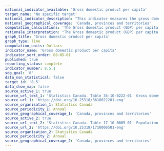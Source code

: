 ```yaml
---
national_indicator_available: 'Gross domestic product per capita'
target_name: 'No specific target'
national_indicator_description: "This indicator measures the gross domestic product (GDP) per capita."  
national_geographical_coverage: 'Canada, provinces and territories' 
computation_calculations: 'The Gross domestic product (GDP) per capita is expressed as the annual GDP divided by the population of Canada on July 1st'
rationale_interpretation: "The Gross domestic product (GDP) per capita is a popular economic indicator which measures through time the economic output of a country relatives to its population."
graph_title: 'Gross domestic product per capita'
graph_type: line
computation_units: Dollars
indicator_name: 'Gross domestic product per capita'
indicator_sort_order: 08-05-01
published: true
reporting_status: complete
indicator_number: 8.5.1
sdg_goal: '8'
data_non_statistical: false
target_id: '8.5'
data_show_map: false
source_active_1: true
source_url_text_1: 'Statistics Canada. Table 36-10-0222-01  Gross domestic product, expenditure-based, provincial and territorial, annual (x 1,000,000)'
source_url_1: 'https://doi.org/10.25318/3610022201-eng'
source_organisation_1: Statistics Canada
source_periodicity_1: Annual
source_geographical_coverage_1: 'Canada, provinces and territories'
source_active_2: true
source_url_text_2: 'Statistics Canada. Table 17-10-0005-01  Population estimates on July 1st, by age and sex'
source_url_2: 'https://doi.org/10.25318/1710000501-eng'
source_organisation_2: Statistics Canada
source_periodicity_2: Annual
source_geographical_coverage_2: 'Canada, provinces and territories'
---
```

